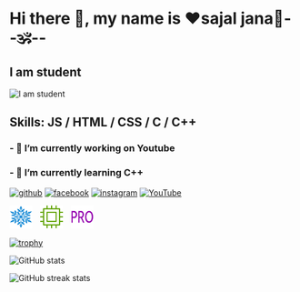 # Hi there 👋, my name is ❤️sajal jana💙--🕉️--
## I am student
![I am student](https://wallpaperaccess.com/full/5673721.jpg)


## Skills:  JS / HTML / CSS / C / C++

### - 🔭 I’m currently working on Youtube 
### - 🌱 I’m currently learning C++ 


[<img src='https://cdn.jsdelivr.net/npm/simple-icons@3.0.1/icons/github.svg' alt='github' height='40'>](https://github.com/sajal-jana)  [<img src='https://cdn.jsdelivr.net/npm/simple-icons@3.0.1/icons/facebook.svg' alt='facebook' height='40'>](https://www.facebook.com/sajal-jana)  [<img src='https://cdn.jsdelivr.net/npm/simple-icons@3.0.1/icons/instagram.svg' alt='instagram' height='40'>](https://www.instagram.com/sajal-jana/)  [<img src='https://cdn.jsdelivr.net/npm/simple-icons@3.0.1/icons/youtube.svg' alt='YouTube' height='40'>](https://www.youtube.com/channel/sajal-jana)  

<a href='https://archiveprogram.github.com/'><img src='https://raw.githubusercontent.com/acervenky/animated-github-badges/master/assets/acbadge.gif' width='40' height='40'></a> <a href='https://docs.github.com/en/developers'><img src='https://raw.githubusercontent.com/acervenky/animated-github-badges/master/assets/devbadge.gif' width='40' height='40'></a> <a href='https://github.com/pricing'><img src='https://raw.githubusercontent.com/acervenky/animated-github-badges/master/assets/pro.gif' width='40' height='40'></a> 

[![trophy](https://github-profile-trophy.vercel.app/?username=sajal-jana)](https://github.com/ryo-ma/github-profile-trophy)

![GitHub stats](https://github-readme-stats.vercel.app/api?username=sajal-jana&show_icons=true&count_private=true)  

![GitHub streak stats](https://streak-stats.demolab.com/?user=sajal-jana)  



